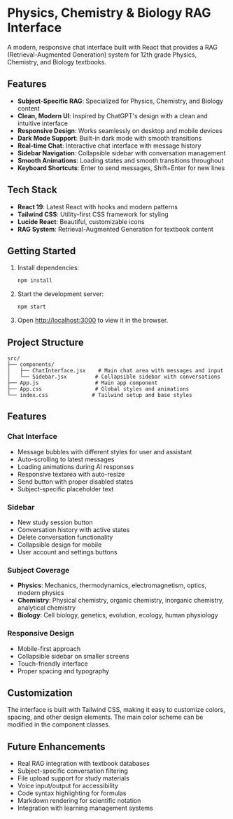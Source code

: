 # Physics, Chemistry & Biology RAG Interface

A modern, responsive chat interface built with React that provides a RAG (Retrieval-Augmented Generation) system for 12th grade Physics, Chemistry, and Biology textbooks.

## Features

- **Subject-Specific RAG**: Specialized for Physics, Chemistry, and Biology content
- **Clean, Modern UI**: Inspired by ChatGPT's design with a clean and intuitive interface
- **Responsive Design**: Works seamlessly on desktop and mobile devices
- **Dark Mode Support**: Built-in dark mode with smooth transitions
- **Real-time Chat**: Interactive chat interface with message history
- **Sidebar Navigation**: Collapsible sidebar with conversation management
- **Smooth Animations**: Loading states and smooth transitions throughout
- **Keyboard Shortcuts**: Enter to send messages, Shift+Enter for new lines

## Tech Stack

- **React 19**: Latest React with hooks and modern patterns
- **Tailwind CSS**: Utility-first CSS framework for styling
- **Lucide React**: Beautiful, customizable icons
- **RAG System**: Retrieval-Augmented Generation for textbook content

## Getting Started

1. Install dependencies:
   ```bash
   npm install
   ```

2. Start the development server:
   ```bash
   npm start
   ```

3. Open [http://localhost:3000](http://localhost:3000) to view it in the browser.

## Project Structure

```
src/
├── components/
│   ├── ChatInterface.jsx    # Main chat area with messages and input
│   └── Sidebar.jsx         # Collapsible sidebar with conversations
├── App.js                  # Main app component
├── App.css                 # Global styles and animations
└── index.css              # Tailwind setup and base styles
```

## Features

### Chat Interface
- Message bubbles with different styles for user and assistant
- Auto-scrolling to latest messages
- Loading animations during AI responses
- Responsive textarea with auto-resize
- Send button with proper disabled states
- Subject-specific placeholder text

### Sidebar
- New study session button
- Conversation history with active states
- Delete conversation functionality
- Collapsible design for mobile
- User account and settings buttons

### Subject Coverage
- **Physics**: Mechanics, thermodynamics, electromagnetism, optics, modern physics
- **Chemistry**: Physical chemistry, organic chemistry, inorganic chemistry, analytical chemistry
- **Biology**: Cell biology, genetics, evolution, ecology, human physiology

### Responsive Design
- Mobile-first approach
- Collapsible sidebar on smaller screens
- Touch-friendly interface
- Proper spacing and typography

## Customization

The interface is built with Tailwind CSS, making it easy to customize colors, spacing, and other design elements. The main color scheme can be modified in the component classes.

## Future Enhancements

- Real RAG integration with textbook databases
- Subject-specific conversation filtering
- File upload support for study materials
- Voice input/output for accessibility
- Code syntax highlighting for formulas
- Markdown rendering for scientific notation
- Integration with learning management systems
